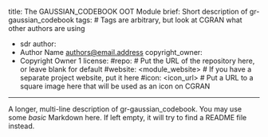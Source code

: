 title: The GAUSSIAN_CODEBOOK OOT Module
brief: Short description of gr-gaussian_codebook
tags: # Tags are arbitrary, but look at CGRAN what other authors are using
  - sdr
author:
  - Author Name <authors@email.address>
copyright_owner:
  - Copyright Owner 1
license:
#repo: # Put the URL of the repository here, or leave blank for default
#website: <module_website> # If you have a separate project website, put it here
#icon: <icon_url> # Put a URL to a square image here that will be used as an icon on CGRAN
---
A longer, multi-line description of gr-gaussian_codebook.
You may use some *basic* Markdown here.
If left empty, it will try to find a README file instead.
